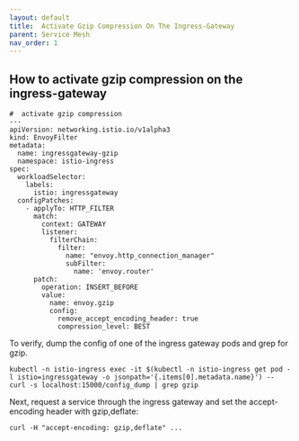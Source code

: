 ```yaml
---
layout: default
title:  Activate Gzip Compression On The Ingress-Gateway
parent: Service Mesh
nav_order: 1
---
```


## How to activate gzip compression on the ingress-gateway

```shell
#  activate gzip compression
---
apiVersion: networking.istio.io/v1alpha3
kind: EnvoyFilter
metadata:
  name: ingressgateway-gzip
  namespace: istio-ingress
spec:
  workloadSelector:
    labels:
      istio: ingressgateway
  configPatches:
    - applyTo: HTTP_FILTER
      match:
        context: GATEWAY
        listener:
          filterChain:
            filter:
              name: "envoy.http_connection_manager"
              subFilter:
                name: 'envoy.router'
      patch:
        operation: INSERT_BEFORE
        value:
          name: envoy.gzip
          config:
            remove_accept_encoding_header: true
            compression_level: BEST
```

To verify, dump the config of one of the ingress gateway pods and grep for gzip.
```shell
kubectl -n istio-ingress exec -it $(kubectl -n istio-ingress get pod -l istio=ingressgateway -o jsonpath='{.items[0].metadata.name}') -- curl -s localhost:15000/config_dump | grep gzip
```
Next, request a service through the ingress gateway and set the accept-encoding header with gzip,deflate:

```shell
curl -H "accept-encoding: gzip,deflate" ...
```
